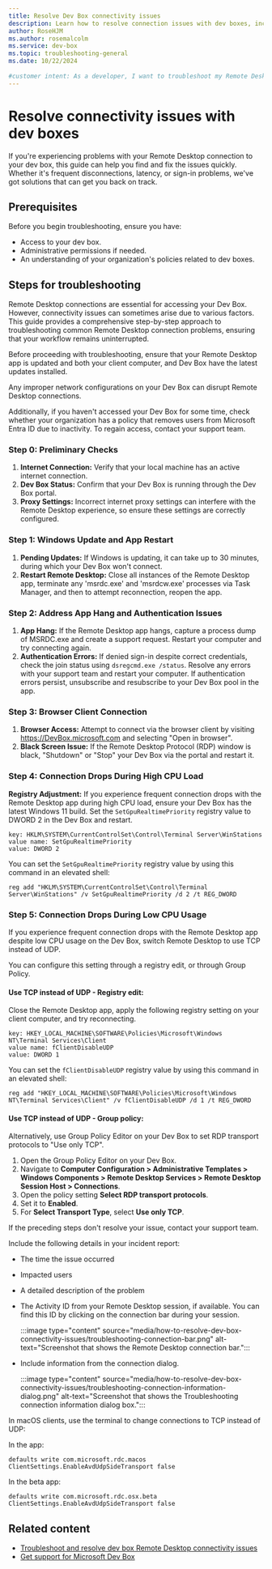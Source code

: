```yaml
---  
title: Resolve Dev Box connectivity issues    
description: Learn how to resolve connection issues with dev boxes, including disconnections and sign-in problems, to maintain a stable workflow.
author: RoseHJM    
ms.author: rosemalcolm  
ms.service: dev-box    
ms.topic: troubleshooting-general    
ms.date: 10/22/2024
  
#customer intent: As a developer, I want to troubleshoot my Remote Desktop connection issues with dev boxes so that I can maintain a stable and efficient workflow.    
---  
```

  
# Resolve connectivity issues with dev boxes  
  
If you're experiencing problems with your Remote Desktop connection to your dev box, this guide can help you find and fix the issues quickly. Whether it's frequent disconnections, latency, or sign-in problems, we've got solutions that can get you back on track.  
  
## Prerequisites  
  
Before you begin troubleshooting, ensure you have:  
  
- Access to your dev box.  
- Administrative permissions if needed.  
- An understanding of your organization's policies related to dev boxes.  

## Steps for troubleshooting 
  
Remote Desktop connections are essential for accessing your Dev Box. However, connectivity issues can sometimes arise due to various factors. This guide provides a comprehensive step-by-step approach to troubleshooting common Remote Desktop connection problems, ensuring that your workflow remains uninterrupted.
 
Before proceeding with troubleshooting, ensure that your Remote Desktop app is updated and both your client computer, and Dev Box have the latest updates installed. 

Any improper network configurations on your Dev Box can disrupt Remote Desktop connections. 

Additionally, if you haven't accessed your Dev Box for some time, check whether your organization has a policy that removes users from Microsoft Entra ID due to inactivity. To regain access, contact your support team.

### Step 0: Preliminary Checks
1. **Internet Connection:** Verify that your local machine has an active internet connection.
1. **Dev Box Status:** Confirm that your Dev Box is running through the Dev Box portal.
1. **Proxy Settings:** Incorrect internet proxy settings can interfere with the Remote Desktop experience, so ensure these settings are correctly configured.

### Step 1: Windows Update and App Restart
1. **Pending Updates:** If Windows is updating, it can take up to 30 minutes, during which your Dev Box won't connect.
1. **Restart Remote Desktop:** Close all instances of the Remote Desktop app, terminate any 'msrdc.exe' and 'msrdcw.exe' processes via Task Manager, and then to attempt reconnection, reopen the app.

### Step 2: Address App Hang and Authentication Issues
1. **App Hang:** If the Remote Desktop app hangs, capture a process dump of MSRDC.exe and create a support request. Restart your computer and try connecting again.
1. **Authentication Errors:** If denied sign-in despite correct credentials, check the join status using `dsregcmd.exe /status`. Resolve any errors with your support team and restart your computer. If authentication errors persist, unsubscribe and resubscribe to your Dev Box pool in the app. 

### Step 3: Browser Client Connection
1. **Browser Access:** Attempt to connect via the browser client by visiting https://DevBox.microsoft.com and selecting "Open in browser".
1. **Black Screen Issue:** If the Remote Desktop Protocol (RDP) window is black, "Shutdown" or "Stop" your Dev Box via the portal and restart it.

### Step 4: Connection Drops During High CPU Load
**Registry Adjustment:** If you experience frequent connection drops with the Remote Desktop app during high CPU load, ensure your Dev Box has the latest Windows 11 build. Set the `SetGpuRealtimePriority` registry value to DWORD 2 in the Dev Box and restart.

```
key: HKLM\SYSTEM\CurrentControlSet\Control\Terminal Server\WinStations
value name: SetGpuRealtimePriority
value: DWORD 2
```

You can set the `SetGpuRealtimePriority` registry value by using this command in an elevated shell:

```
reg add "HKLM\SYSTEM\CurrentControlSet\Control\Terminal Server\WinStations" /v SetGpuRealtimePriority /d 2 /t REG_DWORD
```  

### Step 5: Connection Drops During Low CPU Usage

If you experience frequent connection drops with the Remote Desktop app despite low CPU usage on the Dev Box, switch Remote Desktop to use TCP instead of UDP. 

You can configure this setting through a registry edit, or through Group Policy. 

#### Use TCP instead of UDP - Registry edit:
Close the Remote Desktop app, apply the following registry setting on your client computer, and try reconnecting.

```
key: HKEY_LOCAL_MACHINE\SOFTWARE\Policies\Microsoft\Windows NT\Terminal Services\Client
value name: fClientDisableUDP
value: DWORD 1
```

You can set the `fClientDisableUDP` registry value by using this command in an elevated shell:

```
reg add "HKEY_LOCAL_MACHINE\SOFTWARE\Policies\Microsoft\Windows NT\Terminal Services\Client" /v fClientDisableUDP /d 1 /t REG_DWORD
```

#### Use TCP instead of UDP - Group policy:
Alternatively, use Group Policy Editor on your Dev Box to set RDP transport protocols to "Use only TCP".

1. Open the Group Policy Editor on your Dev Box.
1. Navigate to **Computer Configuration > Administrative Templates > Windows Components > Remote Desktop Services > Remote Desktop Session Host > Connections**.
1. Open the policy setting **Select RDP transport protocols**.
1. Set it to **Enabled**.
1. For **Select Transport Type**, select **Use only TCP**.

If the preceding steps don't resolve your issue, contact your support team. 

Include the following details in your incident report:

- The time the issue occurred
- Impacted users
- A detailed description of the problem
- The Activity ID from your Remote Desktop session, if available. You can find this ID by clicking on the connection bar during your session.

   :::image type="content" source="media/how-to-resolve-dev-box-connectivity-issues/troubleshooting-connection-bar.png" alt-text="Screenshot that shows the Remote Desktop connection bar.":::

- Include information from the connection dialog.
 
   :::image type="content" source="media/how-to-resolve-dev-box-connectivity-issues/troubleshooting-connection-information-dialog.png" alt-text="Screenshot that shows the Troubleshooting connection information dialog box.":::

In macOS clients, use the terminal to change connections to TCP instead of UDP:

In the app:
```
defaults write com.microsoft.rdc.macos ClientSettings.EnableAvdUdpSideTransport false
```

In the beta app:
```
defaults write com.microsoft.rdc.osx.beta ClientSettings.EnableAvdUdpSideTransport false
```


## Related content
- [Troubleshoot and resolve dev box Remote Desktop connectivity issues](how-to-troubleshoot-repair-dev-box.md)
- [Get support for Microsoft Dev Box](how-to-get-help.md)
